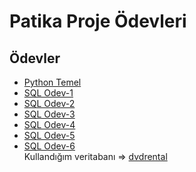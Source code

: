 # Patika Proje Ödevleri
## Ödevler
* [Python Temel](https://github.com/nurseda-diker/patika-workspace/blob/main/python_temel.py)<br>
* [SQL Odev-1](https://github.com/nurseda-diker/patika-workspace/blob/main/sql-odev1.sql)<br>
* [SQL Odev-2](https://github.com/nurseda-diker/patika-workspace/blob/main/sql-odev2.sql)<br>
* [SQL Odev-3](https://github.com/nurseda-diker/patika-workspace/blob/main/sql-odev3.sql)<br>
* [SQL Odev-4](https://github.com/nurseda-diker/patika-workspace/blob/main/sql-odev4.sql)<br>
* [SQL Odev-5](https://github.com/nurseda-diker/patika-workspace/blob/main/sql-odev5.sql)<br>
* [SQL Odev-6](https://github.com/nurseda-diker/patika-workspace/blob/main/sql-odev6.sql)<br>
Kullandığım veritabanı => [dvdrental](https://www.postgresqltutorial.com/wp-content/uploads/2019/05/dvdrental.zip)
